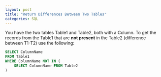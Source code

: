 ```yaml
---
layout: post
title: "Return Differences Between Two Tables"
categories: SQL
---
```

You have the two tables Table1 and Table2, both with a Column. To get the records from the Table1 that are **not present** in the Table2 (difference between T1-T2) use the following:


```sql
SELECT ColumnName
FROM Table1
WHERE ColumnName NOT IN (
    SELECT ColumnName FROM Table2
)
```
